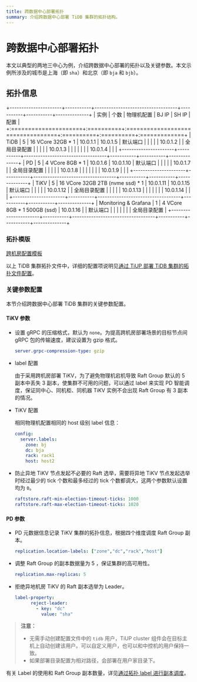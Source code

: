```yaml
---
title: 跨数据中心部署拓扑
summary: 介绍跨数据中心部署 TiDB 集群的拓扑结构。
---
```


# 跨数据中心部署拓扑

本文以典型的两地三中心为例，介绍跨数据中心部署的拓扑以及关键参数。本文示例所涉及的城市是上海（即 `sha`）和北京（即 `bja` 和 `bjb`）。

## 拓扑信息

+----------------------+-----------+-----------------------------------+-----------+-----------+--------------+
| 实例                 | 个数      | 物理机配置                        | BJ IP     | SH IP     | 配置         |
+:=====================+:==========+:==================================+:==========+:==========+:=============+
| TiDB                 | 5         | 16 VCore 32GB \* 1                | 10.0.1.1  | 10.0.1.5  | 默认端口     |
|                      |           |                                   | 10.0.1.2  |           | 全局目录配置 |
|                      |           |                                   | 10.0.1.3  |           |              |
|                      |           |                                   | 10.0.1.4  |           |              |
+----------------------+-----------+-----------------------------------+-----------+-----------+--------------+
| PD                   | 5         | 4 VCore 8GB \* 1                  | 10.0.1.6  | 10.0.1.10 | 默认端口     |
|                      |           |                                   | 10.0.1.7  |           | 全局目录配置 |
|                      |           |                                   | 10.0.1.8  |           |              |
|                      |           |                                   | 10.0.1.9  |           |              |
+----------------------+-----------+-----------------------------------+-----------+-----------+--------------+
| TiKV                 | 5         | 16 VCore 32GB 2TB (nvme ssd) \* 1 | 10.0.1.11 | 10.0.1.15 | 默认端口     |
|                      |           |                                   | 10.0.1.12 |           | 全局目录配置 |
|                      |           |                                   | 10.0.1.13 |           |              |
|                      |           |                                   | 10.0.1.14 |           |              |
+----------------------+-----------+-----------------------------------+-----------+-----------+--------------+
| Monitoring & Grafana | 1         | 4 VCore 8GB \* 1 500GB (ssd)      | 10.0.1.16 |           | 默认端口     |
|                      |           |                                   |           |           | 全局目录配置 |
+----------------------+-----------+-----------------------------------+-----------+-----------+--------------+

### 拓扑模版

[跨机房配置模板](https://github.com/pingcap/docs-cn/blob/release-5.0/config-templates/geo-redundancy-deployment.yaml)

以上 TiDB 集群拓扑文件中，详细的配置项说明见[通过 TiUP 部署 TiDB 集群的拓扑文件配置](/tiup/tiup-cluster-topology-reference.md)。

### 关键参数配置

本节介绍跨数据中心部署 TiDB 集群的关键参数配置。

#### TiKV 参数

- 设置 gRPC 的压缩格式，默认为 `none`。为提高跨机房部署场景的目标节点间 gRPC 包的传输速度，建议设置为 gzip 格式。

    ```yaml
    server.grpc-compression-type: gzip
    ```

- label 配置

    由于采用跨机房部署 TiKV，为了避免物理机宕机导致 Raft Group 默认的 5 副本中丢失 3 副本，使集群不可用的问题，可以通过 label 来实现 PD 智能调度，保证同中心、同机柜、同机器 TiKV 实例不会出现 Raft Group 有 3 副本的情况。

- TiKV 配置

    相同物理机配置相同的 host 级别 label 信息：

    ```yaml
    config:
      server.labels:
        zone: bj
        dc: bja
        rack: rack1
        host: host2
    ```

- 防止异地 TiKV 节点发起不必要的 Raft 选举，需要将异地 TiKV 节点发起选举时经过最少的 tick 个数和最多经过的 tick 个数都调大，这两个参数默认设置均为 `0`。

    ```yaml
    raftstore.raft-min-election-timeout-ticks: 1000
    raftstore.raft-max-election-timeout-ticks: 1020
    ```

#### PD 参数

- PD 元数据信息记录 TiKV 集群的拓扑信息，根据四个维度调度 Raft Group 副本。

    ```yaml
    replication.location-labels: ["zone","dc","rack","host"]
    ```

- 调整 Raft Group 的副本数据量为 5 ，保证集群的高可用性。

    ```yaml
    replication.max-replicas: 5
    ```

- 拒绝异地机房 TiKV 的 Raft 副本选举为 Leader。

    ```yaml
    label-property:
          reject-leader:
            - key: "dc"
              value: "sha"
    ```

> **注意：**
>
> - 无需手动创建配置文件中的 `tidb` 用户，TiUP cluster 组件会在目标主机上自动创建该用户。可以自定义用户，也可以和中控机的用户保持一致。
> - 如果部署目录配置为相对路径，会部署在用户家目录下。

有关 Label 的使用和 Raft Group 副本数量，详见[通过拓扑 label 进行副本调度](/schedule-replicas-by-topology-labels.md)。
